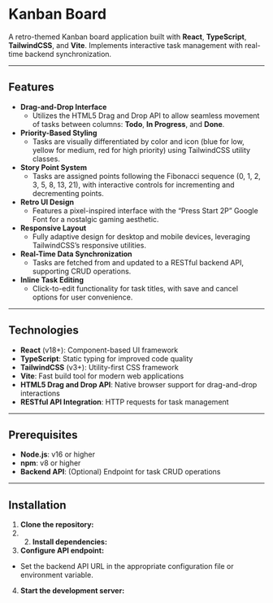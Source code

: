 # Kanban Board

A retro-themed Kanban board application built with **React**, **TypeScript**, **TailwindCSS**, and **Vite**. Implements interactive task management with real-time backend synchronization.

---

## Features

- **Drag-and-Drop Interface**
  - Utilizes the HTML5 Drag and Drop API to allow seamless movement of tasks between columns: **Todo**, **In Progress**, and **Done**.
- **Priority-Based Styling**
  - Tasks are visually differentiated by color and icon (blue for low, yellow for medium, red for high priority) using TailwindCSS utility classes.
- **Story Point System**
  - Tasks are assigned points following the Fibonacci sequence (0, 1, 2, 3, 5, 8, 13, 21), with interactive controls for incrementing and decrementing points.
- **Retro UI Design**
  - Features a pixel-inspired interface with the “Press Start 2P” Google Font for a nostalgic gaming aesthetic.
- **Responsive Layout**
  - Fully adaptive design for desktop and mobile devices, leveraging TailwindCSS’s responsive utilities.
- **Real-Time Data Synchronization**
  - Tasks are fetched from and updated to a RESTful backend API, supporting CRUD operations.
- **Inline Task Editing**
  - Click-to-edit functionality for task titles, with save and cancel options for user convenience.

---

## Technologies

- **React** (v18+): Component-based UI framework
- **TypeScript**: Static typing for improved code quality
- **TailwindCSS** (v3+): Utility-first CSS framework
- **Vite**: Fast build tool for modern web applications
- **HTML5 Drag and Drop API**: Native browser support for drag-and-drop interactions
- **RESTful API Integration**: HTTP requests for task management

---

## Prerequisites

- **Node.js**: v16 or higher
- **npm**: v8 or higher
- **Backend API**: (Optional) Endpoint for task CRUD operations

---

## Installation

1. **Clone the repository:**
2. 2. **Install dependencies:**
3. **Configure API endpoint:**
- Set the backend API URL in the appropriate configuration file or environment variable.
4. **Start the development server:**

